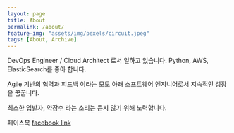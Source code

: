 ```yaml
---
layout: page
title: About
permalink: /about/
feature-img: "assets/img/pexels/circuit.jpeg"
tags: [About, Archive]
---
```


DevOps Engineer / Cloud Architect 로서 일하고 있습니다.  Python, AWS, ElasticSearch를 좋아 합니다.

Agile 기반의 협력과 피드백 이라는 모토 아래 소프트웨어 엔지니어로서 지속적인 성장을 꿈꿉니다.

최소한 입발자, 약장수 라는 소리는 듣지 않기 위해 노력합니다.

페이스북 [facebook link](https://www.facebook.com/woo.cobain)

